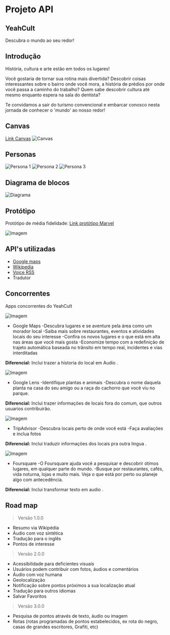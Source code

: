 # Projeto API
## YeahCult
Descubra o mundo ao seu redor!

## Introdução
História, cultura e arte estão em todos os lugares!

Você gostaria de tornar sua rotina mais divertida? Descobrir coisas interessantes sobre o bairro onde você mora, a história de prédios por onde você passa a caminho do trabalho? Quem sabe descobrir cultura até mesmo enquanto espera na sala do dentista?

Te convidamos a sair do turismo convencional e embarcar conosco nesta jornada de conhecer o 'mundo' ao nosso redor!

## Canvas
[Link Canvas](https://canvanizer.com/canvas/wfIUYRhiePBAE)
![Canvas](imgs/canvas_wfIUYRhiePBAE.png)

## Personas
![Persona 1](imgs/persona-alice.jpeg)
![Persona 2](imgs/persona-dennis.jpeg)
![Persona 3](imgs/persona-marcia.jpeg)

## Diagrama de blocos
![Diagrama](imgs/DiagramadeblocosAPI.png)

## Protótipo
Protótipo de média fidelidade:
[Link protótipo Marvel](https://marvelapp.com/515i7e9/screen/56950990)


![Imagem](imgs/imagem-principal.jpeg)


## API's utilizadas
* [Google maps](https://developers.google.com/maps/documentation/?hl=pt-br)
* [Wikipedia](https://pt.wikipedia.org/wiki/Wikip%C3%A9dia:Central_de_pesquisas/Portal_de_dados/API)
* [Voice RSS](http://www.voicerss.org/)
* Tradutor

## Concorrentes
Apps concorrentes do YeahCult

![Imagem](imgs/Google-maps.jpg)
* Google Maps
-Descubra lugares e se aventure pela área como um morador local
-Saiba mais sobre restaurantes, eventos e atividades locais do seu interesse
-Confira os novos lugares e o que está em alta nas áreas que você mais gosta
-Economize tempo com a redefinição de trajeto automática baseada no trânsito em tempo real, incidentes e vias interditadas

**Diferencial:** Inclui trazer a historia do local em Audio .

![Imagem](imgs/google-Lens.png)
* Google Lens
-Identifique plantas e animais
-Descubra o nome daquela planta na casa do seu amigo ou a raça do cachorro que você viu no parque.

**Diferencial:**  Inclui trazer informações de locais fora do comum, que outros usuarios contribuirão.

![Imagem](imgs/TripAdvisor.png)
* TripAdvisor
-Descubra locais perto de onde você está
-Faça avaliações e inclua fotos

**Diferencial:** Inclui traduzir informações dos locais pra outra lingua .

![Imagem](imgs/foursquare.png)
* Foursquare
-O Foursquare ajuda você a pesquisar e descobrir ótimos lugares, em qualquer parte do mundo.
-Busque por restaurantes, cafés, vida noturna, lojas e muito mais. Veja o que está por perto ou planeje algo com antecedência.

**Diferencial:** Inclui transformar texto em audio .


## Road map
>Versão 1.0.0
* Resumo via Wikipédia
* Áudio com voz sintética
* Tradução para o inglês
* Pontos de interesse

>Versão 2.0.0
* Acessibilidade para deficientes visuais
* Usuários podem contribuir com fotos, áudios e comentários
* Áudio com voz humana
* Geolocalização
* Notificação sobre pontos próximos a sua localização atual
* Tradução para outros idiomas
* Salvar Favoritos

>Versão 3.0.0
* Pesquisa de pontos através de texto, áudio ou imagem
* Rotas (rotas programadas de pontos estabelecidos, ex rota do negro, casas de grandes escritores, Grafiti, etc)
